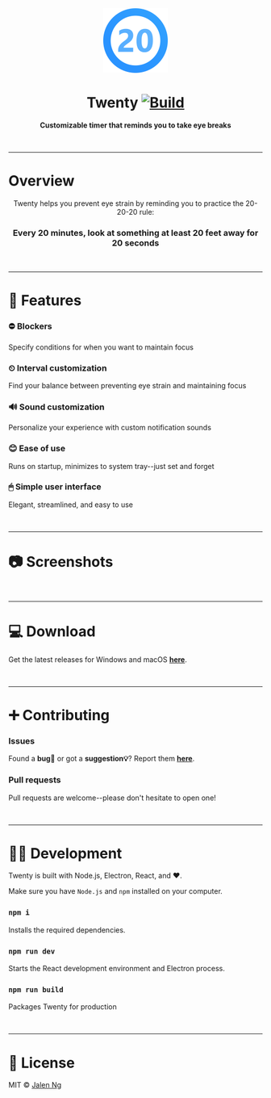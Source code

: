 <div align="center">
<img src="icon.png" width="128" height="128">
  
# Twenty [![Build](https://github.com/jalenng/twenty/actions/workflows/build.yml/badge.svg)](https://github.com/jalenng/twenty/actions/workflows/build.yml)

**Customizable timer that reminds you to take eye breaks**
  
</div>

<br/>

---
# Overview

<div align="center"> 

  Twenty helps you prevent eye strain by reminding you to practice the 20-20-20 rule:

  <h3> <b> Every 20 minutes, look at something at least 20 feet away for 20 seconds </b> </h3>

</div>

<br/>

---
# 🌟 Features

### ⛔ **Blockers**
Specify conditions for when you want to maintain focus

### ⏲ **Interval customization**
Find your balance between preventing eye strain and maintaining focus

### 🔊 **Sound customization**
Personalize your experience with custom notification sounds 

### 😊 **Ease of use**
Runs on startup, minimizes to system tray--just set and forget 

### 🖱 **Simple user interface**
Elegant, streamlined, and easy to use

<br/>

---
# 📷 Screenshots

<!-- TODO -->

<br/>

---
# 💻 Download

Get the latest releases for Windows and macOS [**here**]( https://github.com/jalenng/twenty/releases).

<br/>

---
# ➕ Contributing

### **Issues**
Found a **bug🐞** or got a **suggestion💡**? Report them [**here**](https://github.com/jalenng/twenty/issues/new).

### **Pull requests**
Pull requests are welcome--please don't hesitate to open one!

<br/>

---
# 👨‍💻 Development

Twenty is built with Node.js, Electron, React, and ❤.

Make sure you have `Node.js` and `npm` installed on your computer. 

### `npm i`
Installs the required dependencies.

### `npm run dev`
Starts the React development environment and Electron process.

### `npm run build`
Packages Twenty for production

<br/>

---
# 📃 License

MIT © [Jalen Ng](https://jalenng.github.io)
